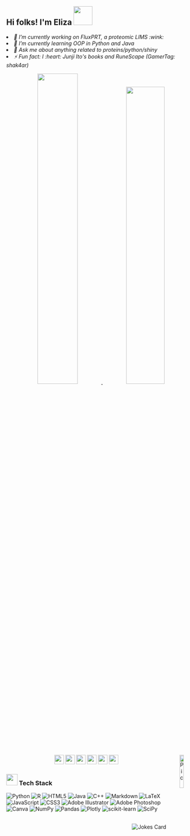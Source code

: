 ## Hi folks! I'm Eliza <img src="https://media4.giphy.com/media/J5M7SJDfZEZl8HazVG/giphy.gif" width="50"></h2>

<p><em>
<li>🔭 I’m currently working on FluxPRT, a proteomic LIMS :wink:</li>
<li>🌱 I’m currently learning OOP in Python and Java</li>
<li>💬 Ask me about anything related to proteins/python/shiny</li>
<li>⚡ Fun fact: I :heart: Junji Ito's books and RuneScape (GamerTag: shak4ar)</li>
</em></p>

<div align="center">
<div>
  <a href="https://github.com/elizaespinoza">
  <! -- GitHub Stats -->
  <img width="46%" src="https://github-readme-stats.vercel.app/api?username=elizaespinoza&show_icons=true&hide_border=true&theme=outrun&include_all_commits=true&count_private=true&custom_title=Eliza's GitHub Stats&bg_color=151b29,14213d,152b5c,angle=150"/>
  <! -- Top Languages -->
  <img width="45%" src="https://github-readme-stats.vercel.app/api/top-langs/?username=elizaespinoza&layout=compact&hide_border=true&langs_count=4&theme=outrun&bg_color=151b29,14213d,152b5c,angle=150"/>
</div>

<div style="display: inline_block"><br>
  <! -- Character Avatar -->
  <img align="right" alt="Pic" height="15%" src="https://cdn.discordapp.com/avatars/887730956268605500/bdcd8b1ef7eda6974e85c1d5a3d31139.png">
  <! -- Researchgate -->
  <a href="https://www.researchgate.net/profile/Elizabeth-Alfaro-Espinoza" target="_blank"><img src="https://img.shields.io/badge/Research_Gate-00CCBB.svg?&style=for-the-badge&logo=ResearchGate&logoColor=white" height="25"/></a>
  <! -- SoloLearn -->
  <a href="https://www.sololearn.com/profile/5702848" target="_blank"><img src="https://img.shields.io/badge/-Sololearn-3a464b?style=for-the-badge&logo=Sololearn&logoColor=white" height="25"/></a>
  <! -- Twitter -->
  <a href="https://twitter.com/elizabioinfo" target="_blank"><img src="https://img.shields.io/badge/Twitter-1DA1F2?style=for-the-badge&logo=twitter&logoColor=white" height="25"/></a>
  <! -- Youtube Channel -->
  <a href="https://www.youtube.com/channel/UCCQByIS3MZh40z2BS0RJtag" target="_blank"><img src="https://img.shields.io/badge/YouTube-FF0000?style=for-the-badge&logo=youtube&logoColor=white" height="25"/></a>
  <! -- Linkedin -->
  <a href="https://br.linkedin.com/in/elizaespinoza/en" target="_blank"><img src="https://img.shields.io/badge/-LinkedIn-%230077B5?style=for-the-badge&logo=linkedin&logoColor=white" height="25"/></a>
  <! -- Email -->
  <a href ="mailto:er.alfaroespinoza@gmail.com"><img src="https://img.shields.io/badge/-Gmail-%23333?style=for-the-badge&logo=gmail&logoColor=white" height="25"/></a>
</div></div>

### <img src="https://cultofthepartyparrot.com/parrots/hd/scienceparrot.gif" width="30" height="30"/> Tech Stack

![Python](https://img.shields.io/badge/Python-3670A0?style=flat&logo=python&logoColor=ffdd54) ![R](https://img.shields.io/badge/R-%23276DC3.svg?style=flat&logo=r&logoColor=white) ![HTML5](https://img.shields.io/badge/HTML5-%23E34F26.svg?style=flat&logo=html5&logoColor=white) ![Java](https://img.shields.io/badge/Java-%23ED8B00.svg?style=flat&logo=java&logoColor=white) ![C++](https://img.shields.io/badge/C++-%2300599C.svg?style=flat&logo=c%2B%2B&logoColor=white) ![Markdown](https://img.shields.io/badge/Markdown-%23000000.svg?style=flat&logo=markdown&logoColor=white) ![LaTeX](https://img.shields.io/badge/LaTeX-%23008080.svg?style=flat&logo=latex&logoColor=white) ![JavaScript](https://img.shields.io/badge/Javascript-%23323330.svg?style=flat&logo=javascript&logoColor=%23F7DF1E) ![CSS3](https://img.shields.io/badge/CSS3-%231572B6.svg?style=flat&logo=css3&logoColor=white) ![Adobe Illustrator](https://img.shields.io/badge/Adobe_Illustrator-%23FF9A00.svg?style=flat&logo=adobeillustrator&logoColor=white) ![Adobe Photoshop](https://img.shields.io/badge/Adobe_Photoshop-%2331A8FF.svg?style=flat&logo=adobephotoshop&logoColor=white) ![Canva](https://img.shields.io/badge/Canva-%2300C4CC.svg?style=flat&logo=Canva&logoColor=white) ![NumPy](https://img.shields.io/badge/NumPy-%23013243.svg?style=flat&logo=numpy&logoColor=white) ![Pandas](https://img.shields.io/badge/Pandas-%23150458.svg?style=flat&logo=pandas&logoColor=white) ![Plotly](https://img.shields.io/badge/Plotly-%233F4F75.svg?style=flat&logo=plotly&logoColor=white) ![scikit-learn](https://img.shields.io/badge/scikit--learn-%23F7931E.svg?style=flat&logo=scikit-learn&logoColor=white) ![SciPy](https://img.shields.io/badge/SciPy-%230C55A5.svg?style=flat&logo=scipy&logoColor=%white)


<div style="display: inline_block"><br><div align="right">
<img src="https://readme-jokes.vercel.app/api?hideBorder&theme=cobalt" target="_blank" alt="Jokes Card" />
</div></div>
